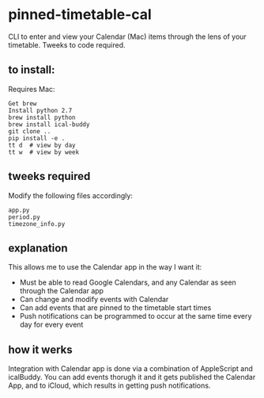 # pinned-timetable-cal
CLI to enter and view your Calendar (Mac) items through the lens of your timetable. Tweeks to code required.

## to install:

Requires Mac:

```
Get brew
Install python 2.7
brew install python 
brew install ical-buddy
git clone ..
pip install -e .
tt d  # view by day
tt w  # view by week
```

## tweeks required

Modify the following files accordingly:

```
app.py
period.py
timezone_info.py
```

## explanation

This allows me to use the Calendar app in the way I want it:

- Must be able to read Google Calendars, and any Calendar as seen through the Calendar app
- Can change and modify events with Calendar
- Can add events that are pinned to the timetable start times
- Push notifications can be programmed to occur at the same time every day for every event

## how it werks

Integration with Calendar app is done via a combination of AppleScript and icalBuddy. You can add events thorugh it and it gets published the Calendar App, and to iCloud, which results in getting push notifications.
